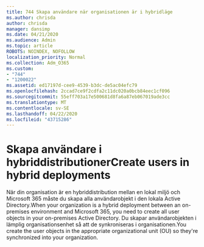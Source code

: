 ```yaml
---
title: 744 Skapa användare när organisationen är i hybridläge
ms.author: chrisda
author: chrisda
manager: dansimp
ms.date: 04/21/2020
ms.audience: Admin
ms.topic: article
ROBOTS: NOINDEX, NOFOLLOW
localization_priority: Normal
ms.collection: Adm_O365
ms.custom:
- "744"
- "1200022"
ms.assetid: ed17197d-cee9-4539-b3dc-de5ac04efc79
ms.openlocfilehash: 2ccad7ce9f2cdfa2c11dc020a0bcb84eec1cf096
ms.sourcegitcommit: 55eff703a17e500681d8fa6a87eb067019ade3cc
ms.translationtype: MT
ms.contentlocale: sv-SE
ms.lasthandoff: 04/22/2020
ms.locfileid: "43715286"
---
```

# <a name="create-users-in-hybrid-deployments"></a><span data-ttu-id="9ad2f-102">Skapa användare i hybriddistributioner</span><span class="sxs-lookup"><span data-stu-id="9ad2f-102">Create users in hybrid deployments</span></span>

<span data-ttu-id="9ad2f-103">När din organisation är en hybriddistribution mellan en lokal miljö och Microsoft 365 måste du skapa alla användarobjekt i den lokala Active Directory.</span><span class="sxs-lookup"><span data-stu-id="9ad2f-103">When your organization is a hybrid deployment between an on-premises environment and Microsoft 365, you need to create all user objects in your on-premises Active Directory.</span></span> <span data-ttu-id="9ad2f-104">Du skapar användarobjekten i lämplig organisationsenhet så att de synkroniseras i organisationen.</span><span class="sxs-lookup"><span data-stu-id="9ad2f-104">You create the user objects in the appropriate organizational unit (OU) so they're synchronized into your organization.</span></span>
